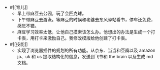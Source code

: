 - #[[育儿]]
    - 早上带麻豆去公园，玩了会匹克球。
    - 下午带麻豆去游泳。等麻豆的时候和老婆去东风驿站看书，停车还免费，感觉不错。
    - 麻豆学习效率太低，让他自己摸索该怎么办。他想出的办法是生成一个打卡表，用打卡来激励自己。我修改模版给他创建了打卡表。
- #[[技能]]
    - 实现了浏览器插件的规划的所有功能。从京东、当当和豆瓣以及 amazon jp、uk 和 us 提取结构化的信息，发送到飞书和 the brain 以及生成 md 文档。
